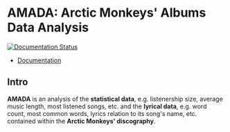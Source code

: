 # AMADA: Arctic Monkeys' Albums Data Analysis

[![Documentation Status](https://readthedocs.org/projects/amada/badge/?version=latest)](https://amada.readthedocs.io/en/latest/?badge=latest)

* [Documentation](https://amada.readthedocs.io/en/latest/)

## Intro

**AMADA** is an analysis of the **statistical data**, e.g. listenership size, average music length, most listened songs, etc. and the **lyrical data**, e.g. word count, most common words, lyrics relation to its song's name, etc. contained within the **Arctic Monkeys' discography**.
